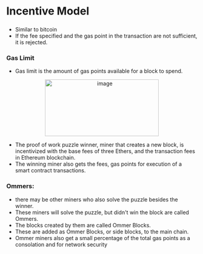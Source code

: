# Incentive Model
###

- Similar to bitcoin
- If the fee specified and the gas point in the transaction are not sufficient, it is rejected.


### Gas Limit
- Gas limit is the amount of gas points available for a block to spend.

<p align="center">	
	<img width="300" height="150" alt="image" src="https://user-images.githubusercontent.com/10133554/185742007-43235ec3-76d2-497d-819b-018d3f3a64ba.png">
</p>

- The proof of work puzzle winner, miner that creates a new block, is incentivized with the base fees of three Ethers, and the transaction fees in Ethereum blockchain.
- The winning miner also gets the fees, gas points for execution of a smart contract transactions.

### Ommers:
  - there may be other miners who also solve the puzzle besides the winner.
  - These miners will solve the puzzle, but didn't win the block are called Ommers. 
  - The blocks created by them are called Ommer Blocks. 
  - These are added as Ommer Blocks, or side blocks, to the main chain.
  - Ommer miners also get a small percentage of the total gas points as a consolation and for network security



